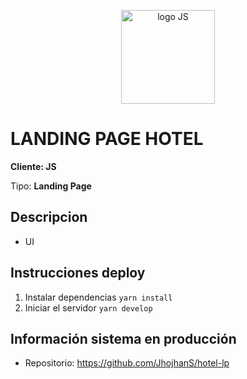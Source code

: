 <p align="center" style="margin: 30px 0;"><img width="150" src="https://res.cloudinary.com/jsifuentes/image/upload/v1610461583/mwrm1jhvqfkrdxyijmnx.png" alt="logo JS"></p>

# LANDING PAGE HOTEL

**Cliente: JS**

Tipo: **Landing Page**

## Descripcion

- UI

## Instrucciones deploy

1. Instalar dependencias `yarn install`
2. Iniciar el servidor `yarn develop`

## Información sistema en producción

- Repositorio: https://github.com/JhojhanS/hotel-lp

